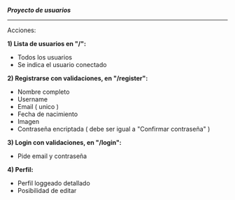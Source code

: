 ***Proyecto de usuarios***

-----------------------------------

Acciones:

**1) Lista de usuarios en "/":**
 - Todos los usuarios
 - Se indica el usuario conectado

**2) Registrarse con validaciones, en "/register":** 
 - Nombre completo
 - Username
 - Email ( unico )
 - Fecha de nacimiento
 - Imagen
 - Contraseña encriptada ( debe ser igual a "Confirmar contraseña" )

**3) Login con validaciones, en "/login":**
 - Pide email y contraseña

**4) Perfil:**
 - Perfil loggeado detallado
 - Posibilidad de editar